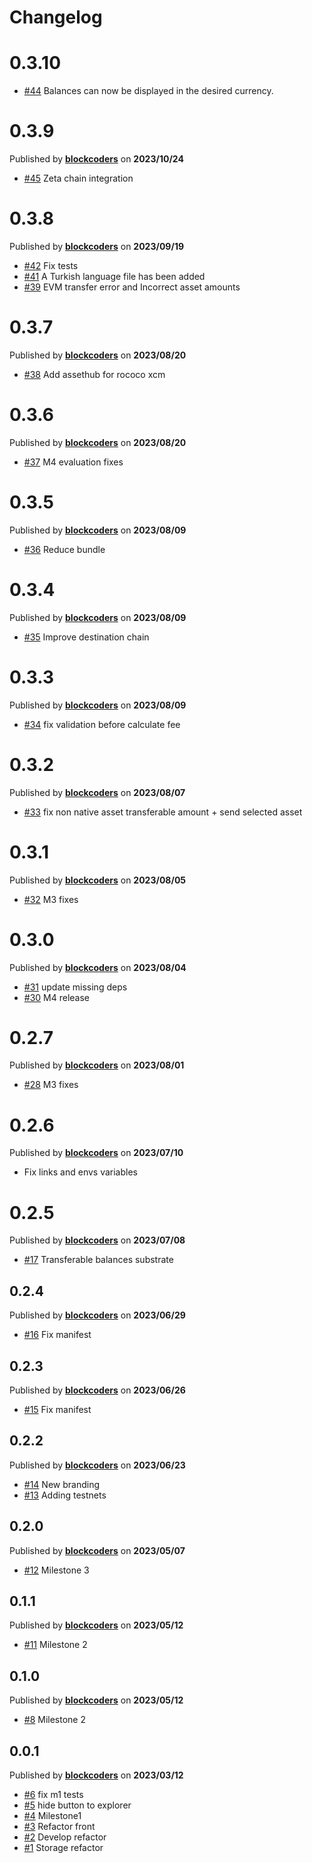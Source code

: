 # Changelog

# 0.3.10
- [#44](https://github.com/blockcoders/kuma-wallet/pull/44) Balances can now be displayed in the desired currency.

# 0.3.9
Published by **[blockcoders](https://github.com/blockcoders)** on **2023/10/24**
- [#45](https://github.com/blockcoders/kuma-wallet/pull/45) Zeta chain integration


# 0.3.8
Published by **[blockcoders](https://github.com/blockcoders)** on **2023/09/19**
- [#42](https://github.com/blockcoders/kuma-wallet/pull/42) Fix tests
- [#41](https://github.com/blockcoders/kuma-wallet/pull/41) A Turkish language file has been added
- [#39](https://github.com/blockcoders/kuma-wallet/pull/39) EVM transfer error and Incorrect asset amounts

# 0.3.7
Published by **[blockcoders](https://github.com/blockcoders)** on **2023/08/20**
- [#38](https://github.com/blockcoders/kuma-wallet/pull/38) Add assethub for rococo xcm

# 0.3.6
Published by **[blockcoders](https://github.com/blockcoders)** on **2023/08/20**
- [#37](https://github.com/blockcoders/kuma-wallet/pull/37) M4 evaluation fixes

# 0.3.5
Published by **[blockcoders](https://github.com/blockcoders)** on **2023/08/09**
- [#36](https://github.com/blockcoders/kuma-wallet/pull/36) Reduce bundle

# 0.3.4
Published by **[blockcoders](https://github.com/blockcoders)** on **2023/08/09**
- [#35](https://github.com/blockcoders/kuma-wallet/pull/35) Improve destination chain

# 0.3.3
Published by **[blockcoders](https://github.com/blockcoders)** on **2023/08/09**
- [#34](https://github.com/blockcoders/kuma-wallet/pull/34) fix validation before calculate fee

# 0.3.2
Published by **[blockcoders](https://github.com/blockcoders)** on **2023/08/07**
- [#33](https://github.com/blockcoders/kuma-wallet/pull/33) fix non native asset transferable amount + send selected asset

# 0.3.1
Published by **[blockcoders](https://github.com/blockcoders)** on **2023/08/05**
- [#32](https://github.com/blockcoders/kuma-wallet/pull/32) M3 fixes

# 0.3.0
Published by **[blockcoders](https://github.com/blockcoders)** on **2023/08/04**
- [#31](https://github.com/blockcoders/kuma-wallet/pull/31) update missing deps
- [#30](https://github.com/blockcoders/kuma-wallet/pull/30) M4 release

# 0.2.7
Published by **[blockcoders](https://github.com/blockcoders)** on **2023/08/01**
- [#28](https://github.com/blockcoders/kuma-wallet/pull/28) M3 fixes

# 0.2.6
Published by **[blockcoders](https://github.com/blockcoders)** on **2023/07/10**
- Fix links and envs variables

# 0.2.5
Published by **[blockcoders](https://github.com/blockcoders)** on **2023/07/08**
- [#17](https://github.com/blockcoders/kuma-wallet/pull/17) Transferable balances substrate

## 0.2.4
Published by **[blockcoders](https://github.com/blockcoders)** on **2023/06/29**
- [#16](https://github.com/blockcoders/kuma-wallet/pull/16) Fix manifest

## 0.2.3
Published by **[blockcoders](https://github.com/blockcoders)** on **2023/06/26**
- [#15](https://github.com/blockcoders/kuma-wallet/pull/15) Fix manifest

## 0.2.2
Published by **[blockcoders](https://github.com/blockcoders)** on **2023/06/23**
- [#14](https://github.com/blockcoders/kuma-wallet/pull/14) New branding
- [#13](https://github.com/blockcoders/kuma-wallet/pull/13) Adding testnets 

## 0.2.0
Published by **[blockcoders](https://github.com/blockcoders)** on **2023/05/07**
- [#12](https://github.com/blockcoders/kuma-wallet/pull/12) Milestone 3

## 0.1.1
Published by **[blockcoders](https://github.com/blockcoders)** on **2023/05/12**
- [#11](https://github.com/blockcoders/kuma-wallet/pull/11) Milestone 2

## 0.1.0
Published by **[blockcoders](https://github.com/blockcoders)** on **2023/05/12**
- [#8](https://github.com/blockcoders/kuma-wallet/pull/8) Milestone 2

## 0.0.1
Published by **[blockcoders](https://github.com/blockcoders)** on **2023/03/12**
- [#6](https://github.com/blockcoders/kuma-wallet/pull/6) fix m1 tests
- [#5](https://github.com/blockcoders/kuma-wallet/pull/5) hide button to explorer
- [#4](https://github.com/blockcoders/kuma-wallet/pull/4) Milestone1
- [#3](https://github.com/blockcoders/kuma-wallet/pull/3) Refactor front
- [#2](https://github.com/blockcoders/kuma-wallet/pull/2) Develop refactor
- [#1](https://github.com/blockcoders/kuma-wallet/pull/1) Storage refactor
